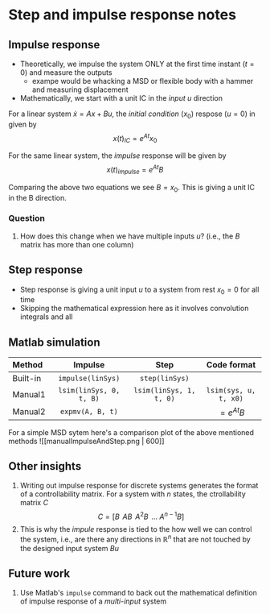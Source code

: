 # Step and impulse response notes
## Impulse response
* Theoretically, we impulse the system ONLY at the first time instant $(t=0)$ and measure the outputs
    * exampe would be whacking a MSD or flexible body with a hammer and measuring displacement
* Mathematically, we start with a unit IC in the $input\ u$ direction


For a linear system $\dot x = Ax + Bu$, the *initial condition* ($x_0$) respose ($u=0$) in given by
$$
x(t)_{IC} = e^{At}x_0
$$

For the same linear system, the *impulse* response will be given by
$$
x(t)_{impulse} = e^{At}B
$$

Comparing the above two equations we see $B = x_0$. This is giving a unit IC in the B direction. 

### Question
1. How does this change when we have multiple inputs $u$? (i.e., the $B$ matrix has more than one column) 

## Step response
* Step response is giving a unit input $u$ to a system from rest $x_0=0$ for all time
* Skipping the mathematical expression here as it involves convolution integrals and all


## Matlab simulation
| Method     | Impulse 			        | Step                  |   Code format|
| :----------| :---------------:      |:---------------------:|:-------------:|
| Built-in   |`impulse(linSys)`       |`step(linSys)`         |               |
| Manual1    |`lsim(linSys, 0, t, B)` |`lsim(linSys, 1, t, 0)`|`lsim(sys, u, t, x0)`|
| Manual2    |`expmv(A, B, t)`        |                       | $=e^{At}B$      |

For a simple MSD sytem here's a comparison plot of the above mentioned methods
![[manualImpulseAndStep.png | 600]]


## Other insights
1. Writing out impulse response for discrete systems generates the format of a controllability matrix. For a system with $n$ states, the ctrollability matrix $C$
$$
C = [B\,\ AB\,\ A^2B\,\ ...\ A^{n-1}B]
$$ 
2. This is why the *impule* response is tied to the how well we can control the system, i.e., are there any directions in $\mathbb{R}^n$ that are not touched by the designed input system $Bu$

## Future work
1. Use Matlab's `impulse` command to back out the mathematical definition of impulse response of a *multi-input* system
